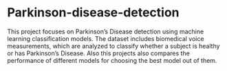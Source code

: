 # Parkinson-disease-detection
This project focuses on Parkinson’s Disease detection using machine learning classification models. The dataset includes biomedical voice measurements, which are analyzed to classify whether a subject is healthy or has Parkinson’s Disease. Also this projects also compares the performance of different models for choosing the best model out of them.
